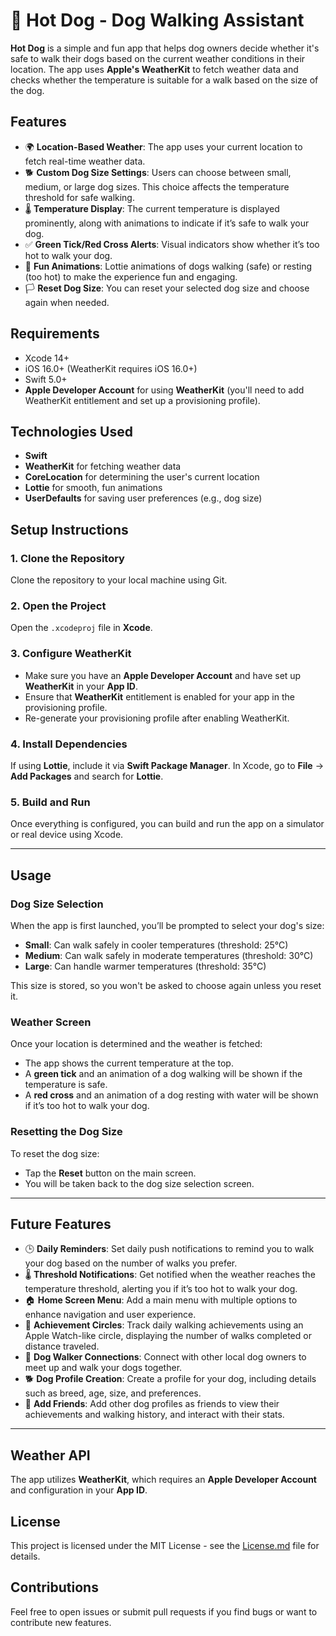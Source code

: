 # 🐶 Hot Dog - Dog Walking Assistant

**Hot Dog** is a simple and fun app that helps dog owners decide whether it's safe to walk their dogs based on the current weather conditions in their location. The app uses **Apple's WeatherKit** to fetch weather data and checks whether the temperature is suitable for a walk based on the size of the dog.

## Features

- 🌍 **Location-Based Weather**: The app uses your current location to fetch real-time weather data.
- 🐕 **Custom Dog Size Settings**: Users can choose between small, medium, or large dog sizes. This choice affects the temperature threshold for safe walking.
- 🌡️ **Temperature Display**: The current temperature is displayed prominently, along with animations to indicate if it’s safe to walk your dog.
- ✅ **Green Tick/Red Cross Alerts**: Visual indicators show whether it’s too hot to walk your dog.
- 🎥 **Fun Animations**: Lottie animations of dogs walking (safe) or resting (too hot) to make the experience fun and engaging.
- 🏳️ **Reset Dog Size**: You can reset your selected dog size and choose again when needed.

## Requirements

- Xcode 14+
- iOS 16.0+ (WeatherKit requires iOS 16.0+)
- Swift 5.0+
- **Apple Developer Account** for using **WeatherKit** (you'll need to add WeatherKit entitlement and set up a provisioning profile).

## Technologies Used

- **Swift**
- **WeatherKit** for fetching weather data
- **CoreLocation** for determining the user's current location
- **Lottie** for smooth, fun animations
- **UserDefaults** for saving user preferences (e.g., dog size)

## Setup Instructions

### 1. Clone the Repository

Clone the repository to your local machine using Git.

### 2. Open the Project

Open the `.xcodeproj` file in **Xcode**.

### 3. Configure WeatherKit

- Make sure you have an **Apple Developer Account** and have set up **WeatherKit** in your **App ID**.
- Ensure that **WeatherKit** entitlement is enabled for your app in the provisioning profile.
- Re-generate your provisioning profile after enabling WeatherKit.

### 4. Install Dependencies

If using **Lottie**, include it via **Swift Package Manager**. In Xcode, go to **File** -> **Add Packages** and search for **Lottie**.

### 5. Build and Run

Once everything is configured, you can build and run the app on a simulator or real device using Xcode.

---

## Usage

### Dog Size Selection

When the app is first launched, you’ll be prompted to select your dog's size:
- **Small**: Can walk safely in cooler temperatures (threshold: 25°C)
- **Medium**: Can walk safely in moderate temperatures (threshold: 30°C)
- **Large**: Can handle warmer temperatures (threshold: 35°C)

This size is stored, so you won't be asked to choose again unless you reset it.

### Weather Screen

Once your location is determined and the weather is fetched:
- The app shows the current temperature at the top.
- A **green tick** and an animation of a dog walking will be shown if the temperature is safe.
- A **red cross** and an animation of a dog resting with water will be shown if it’s too hot to walk your dog.

### Resetting the Dog Size

To reset the dog size:
- Tap the **Reset** button on the main screen.
- You will be taken back to the dog size selection screen.

---

## Future Features

- 🕒 **Daily Reminders**: Set daily push notifications to remind you to walk your dog based on the number of walks you prefer.
- 🌡️ **Threshold Notifications**: Get notified when the weather reaches the temperature threshold, alerting you if it’s too hot to walk your dog.
- 🏠 **Home Screen Menu**: Add a main menu with multiple options to enhance navigation and user experience.
- 🏅 **Achievement Circles**: Track daily walking achievements using an Apple Watch-like circle, displaying the number of walks completed or distance traveled.
- 🐾 **Dog Walker Connections**: Connect with other local dog owners to meet up and walk your dogs together.
- 🐕 **Dog Profile Creation**: Create a profile for your dog, including details such as breed, age, size, and preferences.
- 👥 **Add Friends**: Add other dog profiles as friends to view their achievements and walking history, and interact with their stats.

---

## Weather API

The app utilizes **WeatherKit**, which requires an **Apple Developer Account** and configuration in your **App ID**.

## License

This project is licensed under the MIT License - see the [License.md](LICENSE) file for details.

## Contributions

Feel free to open issues or submit pull requests if you find bugs or want to contribute new features.
